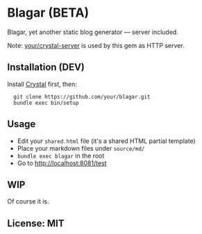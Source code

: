 # Blagar (BETA)

Blagar, yet another static blog generator — server included.

Note: [your/crystal-server](https://github.com/your/crystal-server) is used by this gem as HTTP server.

## Installation (DEV)

Install [Crystal](https://github.com/crystal-lang/crystal) first, then:

```
  git clone https://github.com/your/blagar.git
  bundle exec bin/setup
```

## Usage

* Edit your `shared.html` file (it's a shared HTML partial template)
* Place your markdown files under `source/md/`
* `bundle exec blagar` in the root
* Go to [http://localhost:8081/test](http://localhost:8081/test)

## WIP

Of course it is.

## License: MIT
